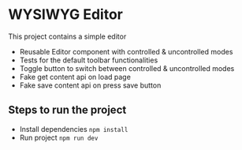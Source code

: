 # WYSIWYG Editor

This project contains a simple editor

- Reusable Editor component with controlled & uncontrolled modes
- Tests for the default toolbar functionalities
- Toggle button to switch between controlled & uncontrolled modes
- Fake get content api on load page
- Fake save content api on press save button

## Steps to run the project

- Install dependencies `npm install`
- Run project `npm run dev`
